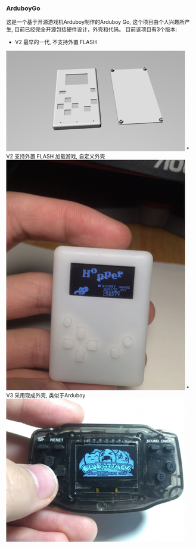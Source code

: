 ### ArduboyGo

这是一个基于开源游戏机Arduboy制作的Arduboy Go, 这个项目由个人兴趣所产生, 目前已经完全开源包括硬件设计，外壳和代码。
目前该项目有3个版本:
  * V2 最早的一代, 不支持外置 FLASH
  <img width="480" src="V2/doc/3D_front.jpg"/>
  * V2 支持外置 FLASH 加载游戏, 自定义外壳
  <img width="480" src="V3/doc/arduboy3.png"/>
  * V3 采用现成外壳, 类似于Arduboy
  <img width="480" src="V4/doc/arduboy4.png"/>



